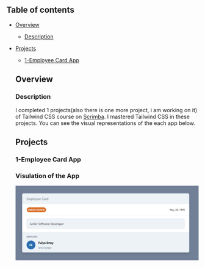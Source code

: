 ## Table of contents

- [Overview](#overview)
  - [Description](#description)
- [Projects](#projects)
  - [1-Employee Card App](#employee-card)

  
  
  ## Overview
  ### Description
  I completed 1 projects(also there is one more project, i am working on it) of Tailwind CSS course on [Scrimba](https://scrimba.com/learn/tailwind/employee-card-challenge-cD7GPvfW). I mastered Tailwind CSS in these projects. 
  You can see the visual representations of the each app below.
  
  ## Projects
  ### 1-Employee Card App
  ### Visulation of the App 

    ![image](./1-employee-card/card.png)
